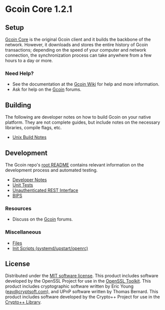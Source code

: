 Gcoin Core 1.2.1
=====================

Setup
---------------------
[Gcoin Core](https://github.com/OpenNetworking/gcoin-community) is the original Gcoin client and it builds the backbone of the network. However, it downloads and stores the entire history of Gcoin transactions; depending on the speed of your computer and network connection, the synchronization process can take anywhere from a few hours to a day or more.

### Need Help?

* See the documentation at the [Gcoin Wiki](https://github.com/OpenNetworking/gcoin-community/wiki)
for help and more information.
* Ask for help on the [Gcoin](https://groups.google.com/forum/#!forum/gcoins) forums.

Building
---------------------
The following are developer notes on how to build Gcoin on your native platform. They are not complete guides, but include notes on the necessary libraries, compile flags, etc.

- [Unix Build Notes](build-unix.md)

Development
---------------------
The Gcoin repo's [root README](https://github.com/OpenNetworking/gcoin-community/blob/develop/README.md) contains relevant information on the development process and automated testing.

- [Developer Notes](developer-notes.md)
- [Unit Tests](unit-tests.md)
- [Unauthenticated REST Interface](REST-interface.md)
- [BIPS](bips.md)

### Resources
* Discuss on the [Gcoin](https://groups.google.com/forum/#!forum/gcoins) forums.

### Miscellaneous
- [Files](files.md)
- [Init Scripts (systemd/upstart/openrc)](init.md)

License
---------------------
Distributed under the [MIT software license](http://www.opensource.org/licenses/mit-license.php).
This product includes software developed by the OpenSSL Project for use in the [OpenSSL Toolkit](https://www.openssl.org/). This product includes
cryptographic software written by Eric Young ([eay@cryptsoft.com](mailto:eay@cryptsoft.com)), and UPnP software written by Thomas Bernard. This
product includes software developed by the Crypto++ Project for use in the [Crypto++ Library](https://www.cryptopp.com).
